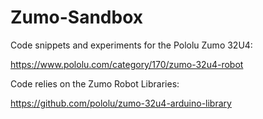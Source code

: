 # Zumo-Sandbox
Code snippets and experiments for the Pololu Zumo 32U4:

https://www.pololu.com/category/170/zumo-32u4-robot

Code relies on the Zumo Robot Libraries:

https://github.com/pololu/zumo-32u4-arduino-library

